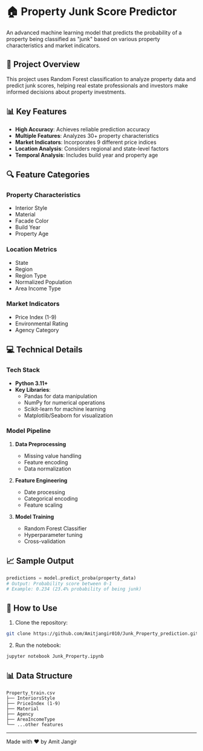 # 🏠 Property Junk Score Predictor

An advanced machine learning model that predicts the probability of a property being classified as "junk" based on various property characteristics and market indicators.

## 🎯 Project Overview

This project uses Random Forest classification to analyze property data and predict junk scores, helping real estate professionals and investors make informed decisions about property investments.

## 📊 Key Features

- **High Accuracy**: Achieves reliable prediction accuracy
- **Multiple Features**: Analyzes 30+ property characteristics
- **Market Indicators**: Incorporates 9 different price indices
- **Location Analysis**: Considers regional and state-level factors
- **Temporal Analysis**: Includes build year and property age

## 🔍 Feature Categories

### Property Characteristics
- Interior Style
- Material
- Facade Color
- Build Year
- Property Age

### Location Metrics
- State
- Region
- Region Type
- Normalized Population
- Area Income Type

### Market Indicators
- Price Index (1-9)
- Environmental Rating
- Agency Category

## 💻 Technical Details

### Tech Stack
- **Python 3.11+**
- **Key Libraries**:
  - Pandas for data manipulation
  - NumPy for numerical operations
  - Scikit-learn for machine learning
  - Matplotlib/Seaborn for visualization

### Model Pipeline
1. **Data Preprocessing**
   - Missing value handling
   - Feature encoding
   - Data normalization

2. **Feature Engineering**
   - Date processing
   - Categorical encoding
   - Feature scaling

3. **Model Training**
   - Random Forest Classifier
   - Hyperparameter tuning
   - Cross-validation

## 📈 Sample Output
```python
predictions = model.predict_proba(property_data)
# Output: Probability score between 0-1
# Example: 0.234 (23.4% probability of being junk)
```

## 🚀 How to Use

1. Clone the repository:
```bash
git clone https://github.com/Amitjangir010/Junk_Property_prediction.git
```
2. Run the notebook:
```bash
jupyter notebook Junk_Property.ipynb
```

## 📊 Data Structure

```
Property_train.csv
├── InteriorsStyle
├── PriceIndex (1-9)
├── Material
├── Agency
├── AreaIncomeType
└── ...other features
```
---
Made with ❤️ by Amit Jangir
